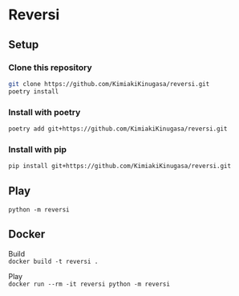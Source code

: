 # Reversi

## Setup

### Clone this repository

```sh
git clone https://github.com/KimiakiKinugasa/reversi.git
poetry install
```

### Install with poetry

```sh
poetry add git+https://github.com/KimiakiKinugasa/reversi.git
```

### Install with pip

```sh
pip install git+https://github.com/KimiakiKinugasa/reversi.git
```

## Play

`python -m reversi`

## Docker

Build  
`docker build -t reversi .`

Play  
`docker run --rm -it reversi python -m reversi`

